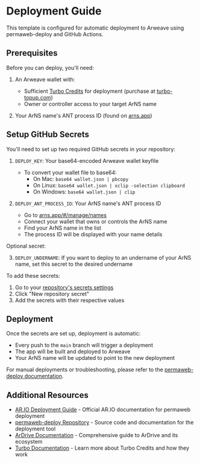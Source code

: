 # Deployment Guide

This template is configured for automatic deployment to Arweave using permaweb-deploy and GitHub Actions.

## Prerequisites

Before you can deploy, you'll need:

1. An Arweave wallet with:
   - Sufficient [Turbo Credits](https://docs.ardrive.io/docs/turbo/what-is-turbo.html) for deployment (purchase at [turbo-topup.com](https://turbo-topup.com/))
   - Owner or controller access to your target ArNS name

2. Your ArNS name's ANT process ID (found on [arns.app](https://arns.app/#/manage/names))

## Setup GitHub Secrets

You'll need to set up two required GitHub secrets in your repository:

1. `DEPLOY_KEY`: Your base64-encoded Arweave wallet keyfile
   - To convert your wallet file to base64:
     - On Mac: `base64 wallet.json | pbcopy`
     - On Linux: `base64 wallet.json | xclip -selection clipboard`
     - On Windows: `base64 wallet.json | clip`

2. `DEPLOY_ANT_PROCESS_ID`: Your ArNS name's ANT process ID
   - Go to [arns.app/#/manage/names](https://arns.app/#/manage/names)
   - Connect your wallet that owns or controls the ArNS name
   - Find your ArNS name in the list
   - The process ID will be displayed with your name details

Optional secret:

3. `DEPLOY_UNDERNAME`: If you want to deploy to an undername of your ArNS name, set this secret to the desired undername

To add these secrets:
1. Go to your [repository's secrets settings](../../../settings/secrets/actions)
2. Click "New repository secret"
3. Add the secrets with their respective values

## Deployment

Once the secrets are set up, deployment is automatic:
- Every push to the `main` branch will trigger a deployment
- The app will be built and deployed to Arweave
- Your ArNS name will be updated to point to the new deployment

For manual deployments or troubleshooting, please refer to the [permaweb-deploy documentation](https://github.com/ArweaveTeam/permaweb-deploy).

## Additional Resources

- [AR.IO Deployment Guide](https://docs.ar.io/guides/perma-deploy/index.html) - Official AR.IO documentation for permaweb deployment
- [permaweb-deploy Repository](https://github.com/permaweb/permaweb-deploy) - Source code and documentation for the deployment tool
- [ArDrive Documentation](https://docs.ardrive.io/) - Comprehensive guide to ArDrive and its ecosystem
- [Turbo Documentation](https://docs.ardrive.io/docs/turbo/what-is-turbo.html) - Learn more about Turbo Credits and how they work
